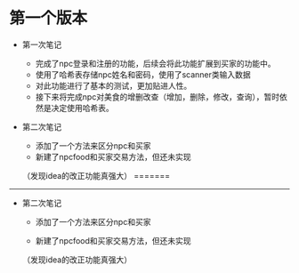 # 第一个版本

- 第一次笔记
  - 完成了npc登录和注册的功能，后续会将此功能扩展到买家的功能中。
  - 使用了哈希表存储npc姓名和密码，使用了scanner类输入数据
  - 对此功能进行了基本的测试，更加贴进人性。
  - 接下来将完成npc对美食的增删改查（增加，删除，修改，查询），暂时依然是决定使用哈希表。

- 第二次笔记

  - 添加了一个方法来区分npc和买家
  - 新建了npcfood和买家交易方法，但还未实现

  （发现idea的改正功能真强大）
=======
*******

- 第二次笔记

  * 添加了一个方法来区分npc和买家

  * 新建了npcfood和买家交易方法，但还未实现

  （发现idea的改正功能真强大） 
  

